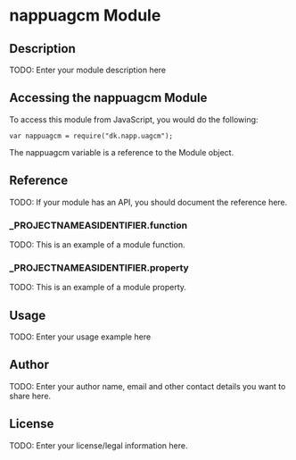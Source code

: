 # nappuagcm Module

## Description

TODO: Enter your module description here

## Accessing the nappuagcm Module

To access this module from JavaScript, you would do the following:

	var nappuagcm = require("dk.napp.uagcm");

The nappuagcm variable is a reference to the Module object.	

## Reference

TODO: If your module has an API, you should document
the reference here.

### ___PROJECTNAMEASIDENTIFIER__.function

TODO: This is an example of a module function.

### ___PROJECTNAMEASIDENTIFIER__.property

TODO: This is an example of a module property.

## Usage

TODO: Enter your usage example here

## Author

TODO: Enter your author name, email and other contact
details you want to share here. 

## License

TODO: Enter your license/legal information here.
